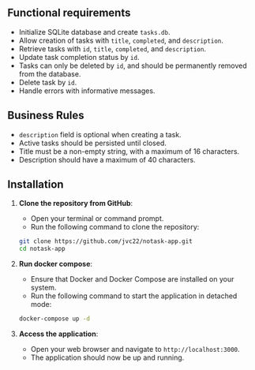 ## Functional requirements

- Initialize SQLite database and create `tasks.db`.
- Allow creation of tasks with `title`, `completed`, and `description`.
- Retrieve tasks with `id`, `title`, `completed`, and `description`.
- Update task completion status by `id`.
- Tasks can only be deleted by `id`, and should be permanently removed from the database.
- Delete task by `id`.
- Handle errors with informative messages.

## Business Rules

- `description` field is optional when creating a task.
- Active tasks should be persisted until closed.
- Title must be a non-empty string, with a maximum of 16 characters.
- Description should have a maximum of 40 characters.

## Installation

1. **Clone the repository from GitHub**:
   - Open your terminal or command prompt.
   - Run the following command to clone the repository:<br>

   ```bash
   git clone https://github.com/jvc22/notask-app.git
   cd notask-app
   ```

2. **Run docker compose**:
    - Ensure that Docker and Docker Compose are installed on your system.
    - Run the following command to start the application in detached mode:<br>

    ```bash
   docker-compose up -d
   ```

3. **Access the application**:
    - Open your web browser and navigate to `http://localhost:3000`.
    - The application should now be up and running.
